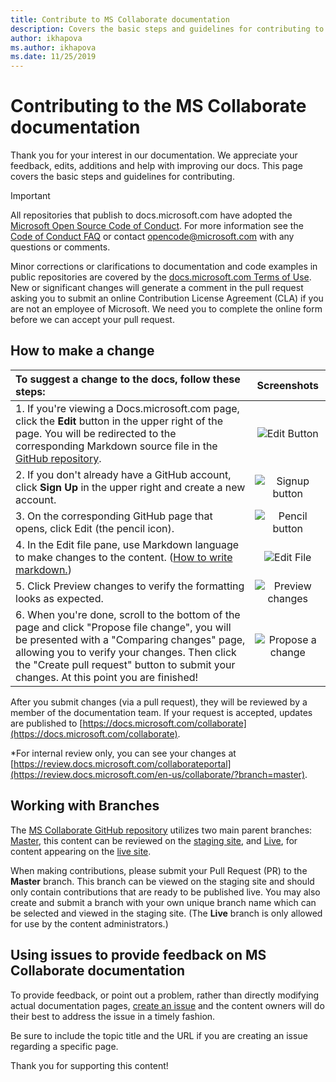 ```yaml
---
title: Contribute to MS Collaborate documentation
description: Covers the basic steps and guidelines for contributing to the documentation. 
author: ikhapova
ms.author: ikhapova
ms.date: 11/25/2019
---
```


# Contributing to the MS Collaborate documentation

Thank you for your interest in our documentation. We appreciate your feedback, edits, additions and help with improving our docs. This page covers the basic steps and guidelines for contributing.

> [!IMPORTANT]
> All repositories that publish to docs.microsoft.com have adopted the [Microsoft Open Source Code of Conduct](https://opensource.microsoft.com/codeofconduct/). For more information see the [Code of Conduct FAQ](https://opensource.microsoft.com/codeofconduct/faq/) or contact [opencode@microsoft.com](mailto:opencode@microsoft.com) with any questions or comments.<br> 
> 
> Minor corrections or clarifications to documentation and code examples in public repositories are covered by the [docs.microsoft.com Terms of Use](https://docs.microsoft.com/legal/termsofuse). New or significant changes will generate a comment in the pull request asking you to submit an online Contribution License Agreement (CLA) if you are not an employee of Microsoft. We need you to complete the online form before we can accept your pull request.

## How to make a change

| To suggest a change to the docs, follow these steps: | Screenshots |
| :------------------- | :--------: |
| 1. If you're viewing a Docs.microsoft.com page, click the **Edit** button in the upper right of the page.  You will be redirected to the corresponding Markdown source file in the [GitHub repository](https://github.com/MicrosoftDocs/MicrosoftCollaboratePortal). | ![Edit Button](images/edit_button.jpg) |
| 2. If you don't already have a GitHub account, click **Sign Up** in the upper right and create a new account. | ![Signup button](images/signup-for-github-button.PNG)|
| 3. On the corresponding GitHub page that opens, click Edit (the pencil icon). | ![Pencil button](images/pencil_button.jpg)|
| 4. In the Edit file pane, use Markdown language to make changes to the content. ([How to write markdown.](https://help.github.com/articles/basic-writing-and-formatting-syntax/))| ![Edit File](images/edit-in-github.png)|
| 5. Click Preview changes to verify the formatting looks as expected. | ![Preview changes](images/edit-in-github.png)|
| 6. When you're done, scroll to the bottom of the page and click "Propose file change", you will be presented with a "Comparing changes" page, allowing you to verify your changes. Then click the "Create pull request" button to submit your changes. At this point you are finished! | ![Propose a change](images/propose.jpg)|

After you submit changes (via a pull request), they will be reviewed by a member of the documentation team. If your request is accepted, updates are published to [https://docs.microsoft.com/collaborate](https://docs.microsoft.com/collaborate).

*For internal review only, you can see your changes at [https://review.docs.microsoft.com/collaborateportal](https://review.docs.microsoft.com/en-us/collaborate/?branch=master).

## Working with Branches

The [MS Collaborate GitHub repository](https://github.com/MicrosoftDocs/MicrosoftCollaboratePortal) utilizes two main parent branches: [Master](https://github.com/MicrosoftDocs/MicrosoftCollaboratePortal/tree/master), this content can be reviewed on the [staging site](https://review.docs.microsoft.com/collaborate), and [Live](https://github.com/MicrosoftDocs/MicrosoftCollaboratePortal/tree/live), for content appearing on the [live site](https://docs.microsoft.com/collaborate). 

When making contributions, please submit your Pull Request (PR) to the **Master** branch. This branch can be viewed on the staging site and should only contain contributions that are ready to be published live. You may also create and submit a branch with your own unique branch name which can be selected and viewed in the staging site. (The **Live** branch is only allowed for use by the content administrators.)

## Using issues to provide feedback on MS Collaborate documentation

To provide feedback, or point out a problem, rather than directly modifying actual documentation pages, [create an issue](https://github.com/MicrosoftDocs/MicrosoftCollaboratePortal/issues) and the content owners will do their best to address the issue in a timely fashion.

Be sure to include the topic title and the URL if you are creating an issue regarding a specific page.

Thank you for supporting this content!
